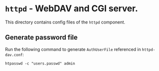 # `httpd` - WebDAV and CGI server.

This directory contains config files of the `httpd` component.

## Generate password file

Run the following command to generate `AuthUserFile` referenced in `httpd-dav.conf`:
```shell
htpasswd -c "users.passwd" admin
```
